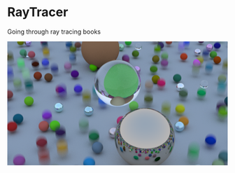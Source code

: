 # RayTracer
Going through ray tracing books

![alt text](https://github.com/MyJules/RayTracer/blob/master/TraceResult.png)
